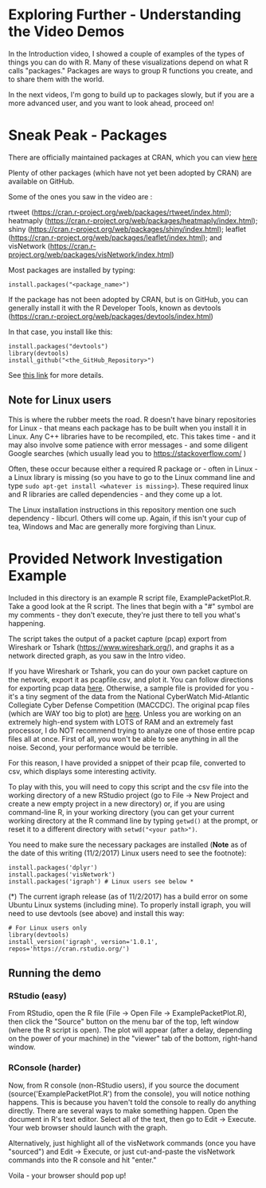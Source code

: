 # Exploring Further - Understanding the Video Demos

In the Introduction video, I showed a couple of examples of the types of things you can do with R. Many of these visualizations depend on what R calls "packages." Packages are ways to group R functions you create, and to share them with the world. 

In the next videos, I'm gong to build up to packages slowly, but if you are a more advanced user, and you want to look ahead, proceed on!

# Sneak Peak - Packages

There are officially maintained packages at CRAN, which you can view [here](https://cran.r-project.org/web/packages/available_packages_by_name.html)

Plenty of other packages (which have not yet been adopted by CRAN) are available on GitHub.

Some of the ones you saw in the video are :

rtweet (https://cran.r-project.org/web/packages/rtweet/index.html);
heatmaply (https://cran.r-project.org/web/packages/heatmaply/index.html);
shiny (https://cran.r-project.org/web/packages/shiny/index.html);
leaflet (https://cran.r-project.org/web/packages/leaflet/index.html); and
visNetwork (https://cran.r-project.org/web/packages/visNetwork/index.html)

Most packages are installed by typing:
```
install.packages("<package_name>")
```

If the package has not been adopted by CRAN, but is on GitHub, you can generally install it with the R Developer Tools, known as devtools (https://cran.r-project.org/web/packages/devtools/index.html)

In that case, you install like this:
```
install.packages("devtools")
library(devtools)
install_github("<the_GitHub_Repository>")
```
See [this link](http://kbroman.org/pkg_primer/pages/github.html) for more details.

## Note for Linux users
This is where the rubber meets the road. R doesn't have binary repositories for Linux - that means each package has to be built when you install it in Linux. Any C++ libraries have to be recompiled, etc. This takes time - and it may also involve some patience with error messages - and some diligent Google searches (which usually lead you to https://stackoverflow.com/ )

Often, these occur because either a required R package or - often in Linux - a Linux library is missing (so you have to go to the Linux command line and type `sudo apt-get install <whatever is missing>`). These required linux and R libraries are called dependencies - and they come up a lot.

The Linux installation instructions in this repository mention one such dependency - libcurl. Others will come up. Again, if this isn't your cup of tea, Windows and Mac are generally more forgiving than Linux.

# Provided Network Investigation Example
Included in this directory is an example R script file, ExamplePacketPlot.R. Take a good look at the R script. The lines that begin with a "#" symbol are my comments - they don't execute, they're just there to tell you what's happening. 

The script takes the output of a packet capture (pcap) export from Wireshark or Tshark (https://www.wireshark.org/), and graphs it as a network directed graph, as you saw in the Intro video.

If you have Wireshark or Tshark, you can do your own packet capture on the network, export it as pcapfile.csv, and plot it. You can follow directions for exporting pcap data [here](https://www.wireshark.org/docs/wsug_html_chunked/ChIOExportSection.html). Otherwise, a sample file is provided for you - it's a tiny segment of the data from the National CyberWatch Mid-Atlantic Collegiate Cyber Defense Competition (MACCDC). The original pcap files (which are WAY too big to plot) are [here](http://www.netresec.com/?page=MACCDC). Unless you are working on an extremely high-end system with LOTS of RAM and an extremely fast processor, I do NOT recommend trying to analyze one of those entire pcap files all at once. First of all, you won't be able to see anything in all the noise. Second, your performance would be terrible. 

For this reason, I have provided a snippet of their pcap file, converted to csv, which displays some interesting activity.

To play with this, you will need to copy this script and the csv file into the working directory of a new RStudio project (go to File -> New Project and create a new empty project in a new directory) or, if you are using command-line R, in your working directory (you can get your current working directory at the R command line by typing `getwd()` at the prompt, or reset it to a different directory with `setwd("<your path>")`.

You need to make sure the necessary packages are installed (**Note** as of the date of this writing (11/2/2017) Linux users need to see the footnote):
```
install.packages('dplyr')
install.packages('visNetwork')
install.packages('igraph') # Linux users see below *
```
(*) The current igraph release (as of 11/2/2017) has a build error on some Ubuntu Linux systems (including mine). To properly install igraph, you will need to use devtools (see above) and install this way:
```
# For Linux users only
library(devtools)
install_version('igraph', version='1.0.1', repos='https://cran.rstudio.org/')
```
## Running the demo
### RStudio (easy)
From RStudio, open the R file (File -> Open File -> ExamplePacketPlot.R), then click the "Source" button on the menu bar of the top, left window (where the R script is open). The plot will appear (after a delay, depending on the power of your machine) in the "viewer" tab of the bottom, right-hand window.

### RConsole (harder)
Now, from R console (non-RStudio users), if you source the document (source('ExamplePacketPlot.R') from the console), you will notice nothing happens. This is because you haven't told the console to really do anything directly. There are several ways to make something happen. Open the document in R's text editor. Select all of the text, then go to Edit -> Execute. Your web browser should launch with the graph.

Alternatively, just highlight all of the visNetwork commands (once you have "sourced") and Edit -> Execute, or just cut-and-paste the visNetwork commands into the R console and hit "enter."

Voila - your browser should pop up!

